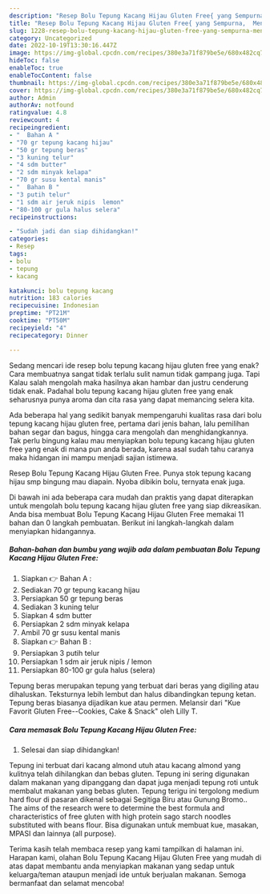 ```yaml
---
description: "Resep Bolu Tepung Kacang Hijau Gluten Free{ yang Sempurna,  Menu Buat lebaran"
title: "Resep Bolu Tepung Kacang Hijau Gluten Free{ yang Sempurna,  Menu Buat lebaran"
slug: 1228-resep-bolu-tepung-kacang-hijau-gluten-free-yang-sempurna-menu-buat-lebaran
category: Uncategorized
date: 2022-10-19T13:30:16.447Z
image: https://img-global.cpcdn.com/recipes/380e3a71f879be5e/680x482cq70/bolu-tepung-kacang-hijau-gluten-free-foto-resep-utama.jpg
hideToc: false
enableToc: true
enableTocContent: false
thumbnail: https://img-global.cpcdn.com/recipes/380e3a71f879be5e/680x482cq70/bolu-tepung-kacang-hijau-gluten-free-foto-resep-utama.jpg
cover: https://img-global.cpcdn.com/recipes/380e3a71f879be5e/680x482cq70/bolu-tepung-kacang-hijau-gluten-free-foto-resep-utama.jpg
author: Admin
authorAv: notfound
ratingvalue: 4.8
reviewcount: 4
recipeingredient:
- "  Bahan A "
- "70 gr tepung kacang hijau"
- "50 gr tepung beras"
- "3 kuning telur"
- "4 sdm butter"
- "2 sdm minyak kelapa"
- "70 gr susu kental manis"
- "  Bahan B "
- "3 putih telur"
- "1 sdm air jeruk nipis  lemon"
- "80-100 gr gula halus selera"
recipeinstructions:

- "Sudah jadi dan siap dihidangkan!"
categories:
- Resep
tags:
- bolu
- tepung
- kacang

katakunci: bolu tepung kacang 
nutrition: 183 calories
recipecuisine: Indonesian
preptime: "PT21M"
cooktime: "PT50M"
recipeyield: "4"
recipecategory: Dinner

---
```



Sedang mencari ide resep bolu tepung kacang hijau gluten free yang enak? Cara membuatnya sangat tidak terlalu sulit namun tidak gampang juga. Tapi Kalau salah mengolah maka hasilnya akan hambar dan justru cenderung tidak enak. Padahal bolu tepung kacang hijau gluten free yang enak seharusnya punya aroma dan cita rasa yang dapat memancing selera kita.


Ada beberapa hal yang sedikit banyak mempengaruhi kualitas rasa dari bolu tepung kacang hijau gluten free, pertama dari jenis bahan, lalu pemilihan bahan segar dan bagus, hingga cara mengolah dan menghidangkannya. Tak perlu bingung kalau mau menyiapkan bolu tepung kacang hijau gluten free yang enak di mana pun anda berada, karena asal sudah tahu caranya maka hidangan ini mampu menjadi sajian istimewa.

Resep Bolu Tepung Kacang Hijau Gluten Free. Punya stok tepung kacang hijau smp bingung mau diapain. Nyoba dibikin bolu, ternyata enak juga.


Di bawah ini ada beberapa cara mudah dan praktis yang dapat diterapkan untuk mengolah bolu tepung kacang hijau gluten free yang siap dikreasikan. Anda bisa membuat Bolu Tepung Kacang Hijau Gluten Free memakai 11 bahan dan 0 langkah pembuatan. Berikut ini langkah-langkah dalam menyiapkan hidangannya.

<!--inarticleads1-->

##### Bahan-bahan dan bumbu yang wajib ada dalam pembuatan Bolu Tepung Kacang Hijau Gluten Free:

1. Siapkan  👉 Bahan A :
1. Sediakan 70 gr tepung kacang hijau
1. Persiapkan 50 gr tepung beras
1. Sediakan 3 kuning telur
1. Siapkan 4 sdm butter
1. Persiapkan 2 sdm minyak kelapa
1. Ambil 70 gr susu kental manis
1. Siapkan  👉 Bahan B :
1. Persiapkan 3 putih telur
1. Persiapkan 1 sdm air jeruk nipis / lemon
1. Persiapkan 80-100 gr gula halus (selera)


Tepung beras merupakan tepung yang terbuat dari beras yang digiling atau dihaluskan. Teksturnya lebih lembut dan halus dibandingkan tepung ketan. Tepung beras biasanya dijadikan kue atau permen. Melansir dari &#34;Kue Favorit Gluten Free--Cookies, Cake &amp; Snack&#34; oleh Lilly T. 

<!--inarticleads2-->

##### Cara memasak Bolu Tepung Kacang Hijau Gluten Free:


1. Selesai dan siap dihidangkan!

Tepung ini terbuat dari kacang almond utuh atau kacang almond yang kulitnya telah dihilangkan dan bebas gluten. Tepung ini sering digunakan dalam makanan yang dipanggang dan dapat juga menjadi tepung roti untuk membalut makanan yang bebas gluten. Tepung terigu ini tergolong medium hard flour di pasaran dikenal sebagai Segitiga Biru atau Gunung Bromo.. The aims of the research were to determine the best formula and characteristics of free gluten with high protein sago starch noodles substituted with beans flour. Bisa digunakan untuk membuat kue, masakan, MPASI dan lainnya (all purpose). 

Terima kasih telah membaca resep yang kami tampilkan di halaman ini. Harapan kami, olahan Bolu Tepung Kacang Hijau Gluten Free yang mudah di atas dapat membantu anda menyiapkan makanan yang sedap untuk keluarga/teman ataupun menjadi ide untuk berjualan makanan. Semoga bermanfaat dan selamat mencoba!
